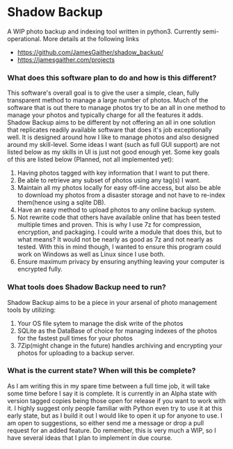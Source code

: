 # Shadow Backup
A WIP photo backup and indexing tool written in python3. Currently semi-operational.
More details at the following links
* https://github.com/JamesGaither/shadow_backup/
* https://jamesgaither.com/projects

### What does this software plan to do and how is this different?
This software's overall goal is to give the user a simple, clean, fully transparent method to manage a large number of photos. Much of the software that is out there to manage photos try to be an all in one method to manage your photos and typically charge for all the features it adds. Shadow Backup aims to be different by not offering an all in one solution that replicates readily available software that does it's job exceptionally well. It is designed around how I like to manage photos and also designed around my skill-level. Some ideas I want (such as full GUI support) are not listed below as my skills in UI is just not good enough yet. Some key goals of this are listed below (Planned, not all implemented yet):

1. Having photos tagged with key information that I want to put there.
2. Be able to retrieve any subset of photos using any tag(s) I want.
3. Maintain all my photos locally for easy off-line access, but also be able to download my photos from a disaster storage and not have to re-index them(hence using a sqlite DB).
4. Have an easy method to upload photos to any online backup system.
5. Not rewrite code that others have available online that has been tested multiple times and proven.  This is why I use 7z for compression, encryption, and packaging. I could write a module that does this, but to what means? It would not be nearly as good as 7z and not nearly as tested. With this in mind though, I wanted to ensure this program could work on Windows as well as Linux since I use both.
6. Ensure maximum privacy by ensuring anything leaving your computer is encrypted fully.

### What tools does Shadow Backup need to run?
Shadow Backup aims to be a piece in your arsenal of photo management tools by utilizing:
1. Your OS file sytem to manage the disk write of the photos
2. SQLite as the DataBase of choice for managing indexes of the photos for the fastest pull times for your photos
3. 7Zip(might change in the future) handles archiving and encrypting your photos for uploading to a backup server.

### What is the current state? When will this be complete?
As I am writing this in my spare time between a full time job, it will take some time before I say it is complete. It is currently in an Alpha state with version tagged copies being those open for release if you want to work with it. I highly suggest only people familiar with Python even try to use it at this early state, but as I build it out I would like to open it up for anyone to use.
I am open to suggestions, so either send me a message or drop a pull request for an added feature. Do remember, this is very much a WIP, so I have several ideas that I plan to implement in due course.
